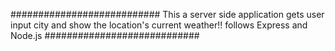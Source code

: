 ###########################
This a server side application
gets user input city and show the location's current weather!!
follows Express and Node.js
############################
